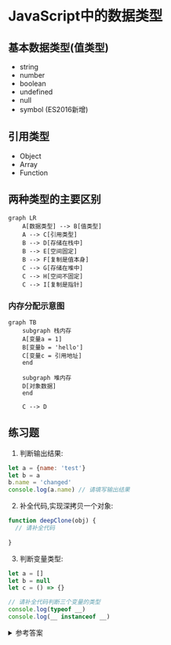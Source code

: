 # JavaScript中的数据类型

## 基本数据类型(值类型)
- string
- number 
- boolean
- undefined
- null
- symbol (ES2016新增)

## 引用类型
- Object
- Array  
- Function

## 两种类型的主要区别

```mermaid
graph LR
    A[数据类型] --> B[值类型]
    A --> C[引用类型]
    B --> D[存储在栈中]
    B --> E[空间固定]
    B --> F[复制是值本身]
    C --> G[存储在堆中]
    C --> H[空间不固定]
    C --> I[复制是指针]
```


### 内存分配示意图

```mermaid
graph TB
    subgraph 栈内存
    A[变量a = 1]
    B[变量b = 'hello']
    C[变量c = 引用地址]
    end
    
    subgraph 堆内存
    D[对象数据]
    end
    
    C --> D
```


## 练习题

1. 判断输出结果:
```javascript
let a = {name: 'test'}
let b = a
b.name = 'changed'
console.log(a.name) // 请填写输出结果
```


2. 补全代码,实现深拷贝一个对象:
```javascript
function deepClone(obj) {
  // 请补全代码
  
}
```


3. 判断变量类型:
```javascript
let a = []
let b = null
let c = () => {}

// 请补全代码判断三个变量的类型
console.log(typeof __)
console.log(__ instanceof __)
```


<details>
<summary>参考答案</summary>

1. 输出: `changed` (因为是引用类型,b和a指向同一个对象)

2. 深拷贝实现:
```javascript
function deepClone(obj) {
  if(typeof obj !== 'object' || obj === null) return obj
  let result = Array.isArray(obj) ? [] : {}
  for(let key in obj) {
    result[key] = deepClone(obj[key])
  }
  return result
}
```


3. 类型判断:
```javascript
let a = []
let b = null
let c = () => {}

// typeof 判断
console.log(typeof a)  // 'object'
console.log(typeof b)  // 'object'
console.log(typeof c)  // 'function'

// instanceof 判断
console.log(a instanceof Array)  // true
console.log(a instanceof Object) // true
console.log(b instanceof Object) // false
console.log(c instanceof Function) // true
console.log(c instanceof Object)   // true
```

</details>